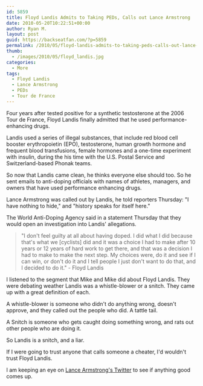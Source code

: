```yaml
---
id: 5859
title: Floyd Landis Admits to Taking PEDs, Calls out Lance Armstrong
date: 2010-05-20T10:22:51+00:00
author: Ryan M.
layout: post
guid: https://backseatfan.com/?p=5859
permalink: /2010/05/floyd-landis-admits-to-taking-peds-calls-out-lance-armstrong/
thumb:
  - /images/2010/05/floyd_landis.jpg
categories:
  - More
tags:
  - Floyd Landis
  - Lance Armstrong
  - PEDs
  - Tour de France
---
```


<div class="entry">
  <p>
    Four years after tested positive for a synthetic testosterone at the 2006 Tour de France, Floyd Landis finally admitted that he used performance-enhancing drugs.
  </p>

  <p>
    Landis used a series of illegal substances, that include red blood cell booster erythropoietin (EPO), testosterone, human growth hormone and frequent blood transfusions, female hormones and a one-time experiment with insulin, during the his time with the U.S. Postal Service and Switzerland-based Phonak teams.
  </p>

  <p>
    So now that Landis came clean, he thinks everyone else should too. So he sent emails to anti-doping officials with names of athletes, managers, and owners that have used performance enhancing drugs.
  </p>

  <p>
    Lance Armstrong was called out by Landis, he told reporters Thursday: "I have nothing to hide," and "history speaks for itself here."
  </p>

  <p>
    The World Anti-Doping Agency said in a statement Thursday that they would open an investigation into Landis' allegations.
  </p>

  <blockquote>
    <p>
      "I don't feel guilty at all about having doped. I did what I did because that's what we [cyclists] did and it was a choice I had to make after 10 years or 12 years of hard work to get there, and that was a decision I had to make to make the next step. My choices were, do it and see if I can win, or don't do it and I tell people I just don't want to do that, and I decided to do it." - Floyd Landis
    </p>
  </blockquote>

  <p>
    I listened to the segment that Mike and Mike did about Floyd Landis. They were debating weather Landis was a whistle-blower or a snitch. They came up with a great definition of each.
  </p>

  <p>
    A whistle-blower is someone who didn't do anything wrong, doesn't approve, and they called out the people who did. A tattle tail.
  </p>

  <p>
    A Snitch is someone who gets caught doing something wrong, and rats out other people who are doing it.
  </p>

  <p>
    So Landis is a snitch, and a liar.
  </p>

  <p>
    If I were going to trust anyone that calls someone a cheater, I'd wouldn't trust Floyd Landis.
  </p>

  <p>
    I am keeping an eye on <a href="http://twitter.com/lancearmstrong">Lance Armstrong's Twitter</a> to see if anything good comes up.
  </p>
</div>
